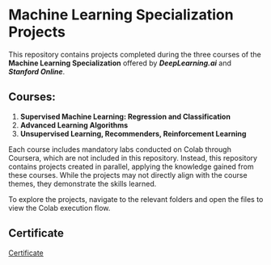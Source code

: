 # Machine Learning Specialization Projects

This repository contains projects completed during the three courses of the **Machine Learning Specialization** offered by **_DeepLearning.ai_** and **_Stanford Online_**.

## Courses:
1. **Supervised Machine Learning: Regression and Classification**
2. **Advanced Learning Algorithms**
3. **Unsupervised Learning, Recommenders, Reinforcement Learning**

Each course includes mandatory labs conducted on Colab through Coursera, which are not included in this repository. Instead, this repository contains projects created in parallel, applying the knowledge gained from these courses. While the projects may not directly align with the course themes, they demonstrate the skills learned.

To explore the projects, navigate to the relevant folders and open the files to view the Colab execution flow.

## Certificate
[Certificate](https://coursera.org/share/824ddeed638f96d41aca842e1fbadb84)
